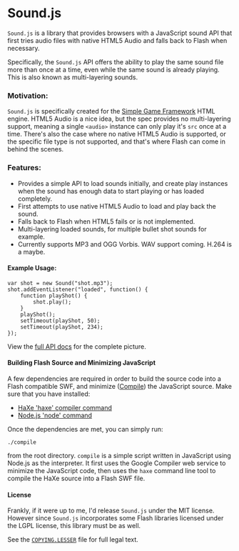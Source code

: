 Sound.js
========

`Sound.js` is a library that provides browsers with a JavaScript sound API
that first tries audio files with native HTML5 Audio and falls back to Flash
when necessary.

Specifically, the `Sound.js` API offers the ability to play the same sound
file more than once at a time, even while the same sound is already playing.
This is also known as multi-layering sounds. 

### Motivation: ###

`Sound.js` is specifically created for the
[Simple Game Framework](http://www.simplegameframework.com) HTML engine. HTML5
Audio is a nice idea, but the spec provides no multi-layering support, meaning
a single `<audio>` instance can only play it's `src` once at a time. There's
also the case where no native HTML5 Audio is supported, or the specific file
type is not supported, and that's where Flash can come in behind the scenes.

### Features: ###

 * Provides a simple API to load sounds initially, and create play instances
 when the sound has enough data to start playing or has loaded completely.
 * First attempts to use native HTML5 Audio to load and play back the sound.
 * Falls back to Flash when HTML5 fails or is not implemented.
 * Multi-layering loaded sounds, for multiple bullet shot sounds for example.
 * Currently supports MP3 and OGG Vorbis. WAV support coming. H.264 is a maybe.

#### Example Usage: ####

    var shot = new Sound("shot.mp3");
    shot.addEventListener("loaded", function() {
        function playShot() {
            shot.play();
        }
        playShot();
        setTimeout(playShot, 50);
        setTimeout(playShot, 234);
    });

View the [full API docs](http://github.com/TooTallNate/Sound.js/blob/master/API.md)
for the complete picture.

#### Building Flash Source and Minimizing JavaScript ####

A few dependencies are required in order to build the source code into a Flash
compatible SWF, and minimize
([Compile](http://code.google.com/closure/compiler/)) the JavaScript source.
Make sure that you have installed:

 * [HaXe 'haxe' compiler command](http://haxe.org/)
 * [Node.js 'node' command](http://nodejs.org)

Once the dependencies are met, you can simply run:

    ./compile

from the root directory. `compile` is a simple script written in JavaScript
using Node.js as the interpreter. It first uses the Google Compiler web
service to minimize the JavaScript code, then uses the `haxe` command line
tool to compile the HaXe source into a Flash SWF file.

#### License ####

Frankly, if it were up to me, I'd release `Sound.js` under the MIT license.
However since `Sound.js` incorporates some Flash libraries licensed under the
LGPL license, this library must be as well.

See the [`COPYING.LESSER`](http://github.com/TooTallNate/Sound.js/blob/master/COPYING.LESSER)
file for full legal text.
